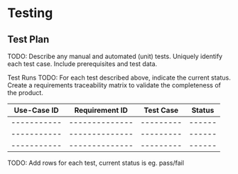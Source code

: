 # Testing

## Test Plan
TODO: Describe any manual and automated (unit) tests. Uniquely identify each test case. Include prerequisites and test data.

Test Runs
TODO: For each test described above, indicate the current status. 
Create a requirements traceability matrix to validate the completeness of the product.

| Use-Case ID | Requirement ID | Test Case | Status |
| ----------- | -------------- | --------- | ------ |
| ----------- | -------------- | --------- | ------ |
| ----------- | -------------- | --------- | ------ |
| ----------- | -------------- | --------- | ------ |

TODO: Add rows for each test, current status is eg. pass/fail
